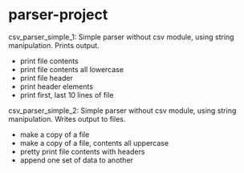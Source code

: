 # parser-project

csv_parser_simple_1:
Simple parser without csv module, using string manipulation. Prints output.
  - print file contents
  - print file contents all lowercase
  - print file header
  - print header elements
  - print first, last 10 lines of file

csv_parser_simple_2:
Simple parser without csv module, using string manipulation. Writes output to files.
  - make a copy of a file
  - make a copy of a file, contents all uppercase
  - pretty print file contents with headers
  - append one set of data to another
